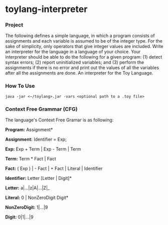 # toylang-interpreter
### Project
The following defines a simple language, in which a program consists of assignments and each variable is assumed to be of the integer type. For the sake of simplicity, only operators that give integer values are included. Write an interpreter for the language in a language of your choice. Your interpreter should be able to do the following for a given program: (1) detect syntax errors; (2) report uninitialized variables; and (3) perform the assignments if there is no error and print out the values of all the variables after all the assignments are done.
An interpreter for the Toy Language.

### How To Use
```java -jar <~/toylang>.jar -vars <optional path to a .toy file>```

### Context Free Grammar (CFG)
The language's Context Free Gramar is as following:

<b>Program:</b> Assignment*

<b>Assignment:</b> Identifier = Exp;

<b>Exp:</b> Exp + Term | Exp - Term | Term

<b>Term:</b> Term * Fact  | Fact

<b>Fact:</b> ( Exp ) | - Fact | + Fact | Literal | Identifier

<b>Identifier:</b> Letter [Letter | Digit]*

<b>Letter:</b> a|...|z|A|...|Z|_

<b>Literal:</b> 0 | NonZeroDigit Digit*
		
<b>NonZeroDigit:</b> 1|...|9

<b>Digit:</b> 0|1|...|9
